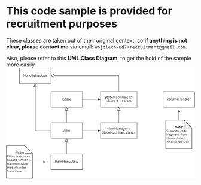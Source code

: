 # This code sample is provided for recruitment purposes
These classes are taken out of their original context, so **if anything is not clear, please contact me** via email: `wojciechkud7+recruitment@gmail.com`.

Also, please refer to this **UML Class Diagram**, to get the hold of the sample more easily.
![UML Class Diagram of code sample](https://github.com/wkud/code-sample/blob/main/UML%20Class%20Diagram%20of%20code%20sample.png)
